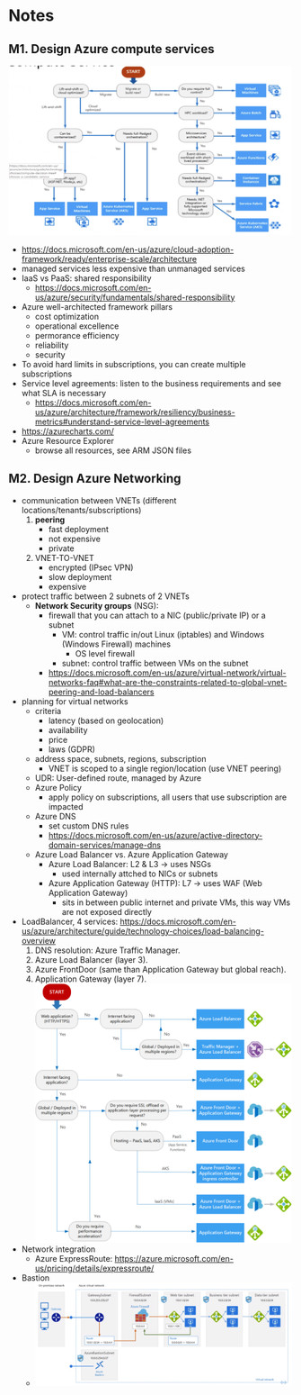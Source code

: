 # Notes
## M1. Design Azure compute services
![](img/choose-compute-service.png)
- https://docs.microsoft.com/en-us/azure/cloud-adoption-framework/ready/enterprise-scale/architecture
- managed services less expensive than unmanaged services
- IaaS vs PaaS: shared responsibility
    - https://docs.microsoft.com/en-us/azure/security/fundamentals/shared-responsibility
- Azure well-architected framework pillars
    - cost optimization
    - operational excellence
    - permorance efficiency
    - reliability
    - security
- To avoid hard limits in subscriptions, you can create multiple subscriptions
- Service level agreements: listen to the business requirements and see what SLA is necessary
    - https://docs.microsoft.com/en-us/azure/architecture/framework/resiliency/business-metrics#understand-service-level-agreements
- https://azurecharts.com/
- Azure Resource Explorer
    - browse all resources, see ARM JSON files

## M2. Design Azure Networking
- communication between VNETs (different locations/tenants/subscriptions)
    1. **peering**
        - fast deployment
        - not expensive
        - private
    2. VNET-TO-VNET
        - encrypted (IPsec VPN)
        - slow deployment
        - expensive
- protect traffic between 2 subnets of 2 VNETs
    - **Network Security groups** (NSG): 
        - firewall that you can attach to a NIC (public/private IP) or a subnet
            - VM: control traffic in/out Linux (iptables) and Windows (Windows Firewall) machines
                - OS level firewall
            - subnet: control traffic between VMs on the subnet
        - https://docs.microsoft.com/en-us/azure/virtual-network/virtual-networks-faq#what-are-the-constraints-related-to-global-vnet-peering-and-load-balancers
- planning for virtual networks
    - criteria
        - latency (based on geolocation)
        - availability 
        - price
        - laws (GDPR)
    - address space, subnets, regions, subscription
        - VNET is scoped to a single region/location (use VNET peering)
    - UDR: User-defined route, managed by Azure
    - Azure Policy
        - apply policy on subscriptions, all users that use subscription are impacted
    - Azure DNS
        - set custom DNS rules
        - https://docs.microsoft.com/en-us/azure/active-directory-domain-services/manage-dns
    - Azure Load Balancer vs. Azure Application Gateway
        - Azure Load Balancer: L2 & L3 -> uses NSGs
            - used internally attched to NICs or subnets
        - Azure Application Gateway (HTTP): L7 -> uses WAF (Web Application Gateway)
            - sits in between public internet and private VMs, this way VMs are not exposed directly
- LoadBalancer, 4 services: https://docs.microsoft.com/en-us/azure/architecture/guide/technology-choices/load-balancing-overview
    1. DNS resolution: Azure Traffic Manager. 
    2. Azure Load Balancer (layer 3). 
    3. Azure FrontDoor (same than Application Gateway but global reach). 
    4. Application Gateway (layer 7).
    ![](img/load-balancing-decision-tree.png)
- Network integration
    - Azure ExpressRoute: https://azure.microsoft.com/en-us/pricing/details/expressroute/
- Bastion
    - ![](img/bastion-networking.png)